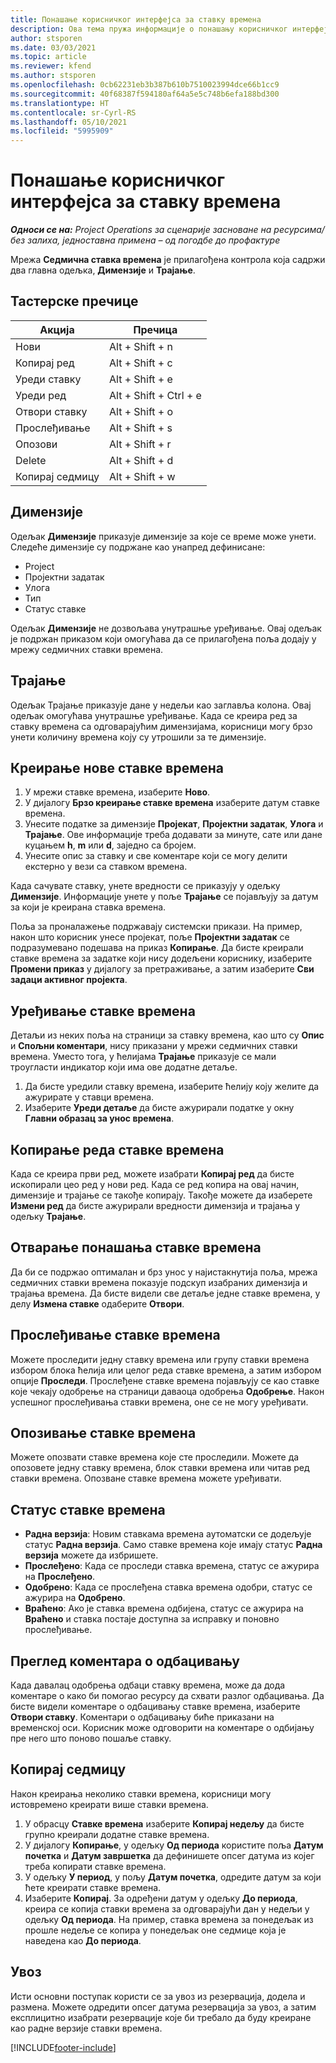 ```yaml
---
title: Понашање корисничког интерфејса за ставку времена
description: Ова тема пружа информације о понашању корисничког интерфејса за ставку времена.
author: stsporen
ms.date: 03/03/2021
ms.topic: article
ms.reviewer: kfend
ms.author: stsporen
ms.openlocfilehash: 0cb62231eb3b387b610b7510023994dce66b1cc9
ms.sourcegitcommit: 40f68387f594180af64a5e5c748b6efa188bd300
ms.translationtype: HT
ms.contentlocale: sr-Cyrl-RS
ms.lasthandoff: 05/10/2021
ms.locfileid: "5995909"
---
```

# <a name="time-entry-ui-behavior"></a>Понашање корисничког интерфејса за ставку времена

_**Односи се на:** Project Operations за сценарије засноване на ресурсима/без залиха, једноставна примена – од погодбе до профактуре_


Мрежа **Седмична ставка времена** је прилагођена контрола која садржи два главна одељка, **Димензије** и **Трајање**.

## <a name="keyboard-shortcuts"></a>Тастерске пречице
| Акција        | Пречица                  |
|------------   |------------------------   |
| Нови           | Alt + Shift + n           |
| Копирај ред      | Alt + Shift + c           |
| Уреди ставку    | Alt + Shift + e           |
| Уреди ред      | Alt + Shift + Ctrl + e    |
| Отвори ставку    | Alt + Shift + o           |
| Прослеђивање        | Alt + Shift + s           |
| Опозови        | Alt + Shift + r           |
| Delete        | Alt + Shift + d           |
| Копирај седмицу     | Alt + Shift + w           |

## <a name="dimensions"></a>Димензије
Одељак **Димензије** приказује димензије за које се време може унети. Следеће димензије су подржане као унапред дефинисане:

  - Project
  - Пројектни задатак
  - Улога
  - Тип
  - Статус ставке

Одељак **Димензије** не дозвољава унутрашње уређивање. Овај одељак је подржан приказом који омогућава да се прилагођена поља додају у мрежу седмичних ставки времена.

## <a name="duration"></a>Трајање
Одељак Трајање приказује дане у недељи као заглавља колона. Овај одељак омогућава унутрашње уређивање. Када се креира ред за ставку времена са одговарајућим димензијама, корисници могу брзо унети количину времена коју су утрошили за те димензије.

## <a name="create-a-new-time-entry"></a>Креирање нове ставке времена

1. У мрежи ставке времена, изаберите **Ново**. 
2. У дијалогу **Брзо креирање ставке времена** изаберите датум ставке времена.
3. Унесите податке за димензије **Пројекат**, **Пројектни задатак**, **Улога** и **Трајање**. Ове информације треба додавати за минуте, сате или дане куцањем **h**, **m** или **d**, заједно са бројем. 
4. Унесите опис за ставку и све коментаре који се могу делити екстерно у вези са ставком времена. 

Када сачувате ставку, унете вредности се приказују у одељку **Димензије**. Информације унете у поље **Трајање** се појављују за датум за који је креирана ставка времена.

Поља за проналажење подржавају системски прикази. На пример, након што корисник унесе пројекат, поље **Пројектни задатак** се подразумевано подешава на приказ **Копирање**. Да бисте креирали ставке времена за задатке који нису додељени кориснику, изаберите **Промени приказ** у дијалогу за претраживање, а затим изаберите **Сви задаци активног пројекта**.

## <a name="edit-a-time-entry"></a>Уређивање ставке времена 
Детаљи из неких поља на страници за ставку времена, као што су **Опис** и **Спољни коментари**, нису приказани у мрежи седмичних ставки времена. Уместо тога, у ћелијама **Трајање** приказује се мали троугласти индикатор који има ове додатне детаље. 

1. Да бисте уредили ставку времена, изаберите ћелију коју желите да ажурирате у ставци времена.
2. Изаберите **Уреди детаље** да бисте ажурирали податке у окну **Главни образац за унос времена**. 

## <a name="copy-a-time-entry-row"></a>Копирање реда ставке времена
Када се креира први ред, можете изабрати **Копирај ред** да бисте ископирали цео ред у нови ред. Када се ред копира на овај начин, димензије и трајање се такође копирају. Такође можете да изаберете **Измени ред** да бисте ажурирали вредности димензија и трајања у одељку **Трајање**.

## <a name="open-a-time-entry-behavior"></a>Отварање понашања ставке времена
Да би се подржао оптималан и брз унос у најистакнутија поља, мрежа седмичних ставки времена показује подскуп изабраних димензија и трајања времена. Да бисте видели све детаље једне ставке времена, у делу **Измена ставке** одаберите **Отвори**.

## <a name="submit-a-time-entry"></a>Прослеђивање ставке времена
Можете проследити једну ставку времена или групу ставки времена избором блока ћелија или целог реда ставке времена, а затим избором опције **Проследи**. Прослеђене ставке времена појављују се као ставке које чекају одобрење на страници даваоца одобрења **Одобрење**. Након успешног прослеђивања ставки времена, оне се не могу уређивати.

## <a name="recall-a-time-entry"></a>Опозивање ставке времена
Можете опозвати ставке времена које сте проследили. Можете да опозовете једну ставку времена, блок ставки времена или читав ред ставки времена. Опозване ставке времена можете уређивати.

## <a name="time-entry-status"></a>Статус ставке времена

- **Радна верзија**: Новим ставкама времена аутоматски се додељује статус **Радна верзија**. Само ставке времена које имају статус **Радна верзија** можете да избришете.
- **Прослеђено**: Када се проследи ставка времена, статус се ажурира на **Прослеђено**. 
- **Одобрено**: Када се прослеђена ставка времена одобри, статус се ажурира на **Одобрено**. 
- **Враћено**: Ако је ставка времена одбијена, статус се ажурира на **Враћено** и ставка постаје доступна за исправку и поновно прослеђивање. 

## <a name="view-rejection-comments"></a>Преглед коментара о одбацивању
Када давалац одобрења одбаци ставку времена, може да дода коментаре о како би помогао ресурсу да схвати разлог одбацивања. Да бисте видели коментаре о одбацивању ставке времена, изаберите **Отвори ставку**. Коментари о одбацивању биће приказани на временској оси. Корисник може одговорити на коментаре о одбијању пре него што поново пошаље ставку.

## <a name="copy-week"></a>Копирај седмицу
Након креирања неколико ставки времена, корисници могу истовремено креирати више ставки времена.

1. У обрасцу **Ставке времена** изаберите **Копирај недељу** да бисте групно креирали додатне ставке времена. 
2. У дијалогу **Копирање**, у одељку **Од периода** користите поља **Датум почетка** и **Датум завршетка** да дефинишете опсег датума из којег треба копирати ставке времена. 
3. У одељку **У период**, у пољу **Датум почетка**, одредите датум за који ћете креирати ставке времена. 
4. Изаберите **Копирај**. За одређени датум у одељку **До периода**, креира се копија ставки времена за одговарајући дан у недељи у одељку **Од периода**. На пример, ставка времена за понедељак из прошле недеље се копира у понедељак оне седмице која је наведена као **До периода**.

## <a name="import"></a>Увоз
Исти основни поступак користи се за увоз из резервација, додела и размена. Можете одредити опсег датума резервација за увоз, а затим експлицитно изабрати резервације које би требало да буду креиране као радне верзије ставки времена. 


[!INCLUDE[footer-include](../includes/footer-banner.md)]
